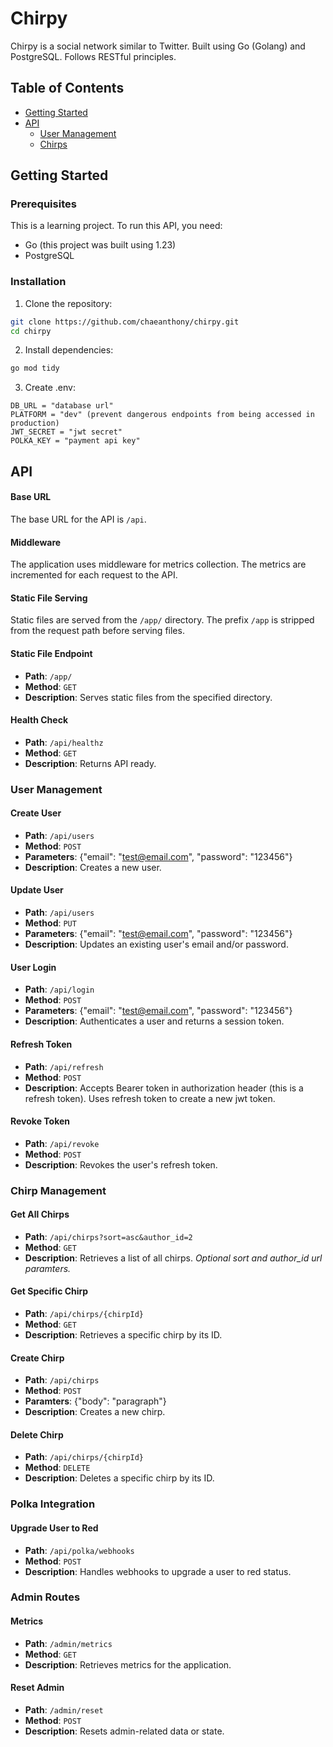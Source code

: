 # Chirpy

Chirpy is a social network similar to Twitter. Built using Go (Golang) and PostgreSQL. Follows RESTful principles.

## Table of Contents

- [Getting Started](#getting-started)
- [API](#api)
  - [User Management](#user-management)
  - [Chirps](#chirp-management)

## Getting Started

### Prerequisites

This is a learning project. To run this API, you need:

- Go (this project was built using 1.23)
- PostgreSQL

### Installation

1. Clone the repository:

```bash
git clone https://github.com/chaeanthony/chirpy.git
cd chirpy
```

2. Install dependencies:

```bash
go mod tidy
```

3. Create .env:

```
DB_URL = "database url"
PLATFORM = "dev" (prevent dangerous endpoints from being accessed in production)
JWT_SECRET = "jwt secret"
POLKA_KEY = "payment api key"
```

## API

#### Base URL

The base URL for the API is `/api`.

#### Middleware

The application uses middleware for metrics collection. The metrics are incremented for each request to the API.

#### Static File Serving

Static files are served from the `/app/` directory. The prefix `/app` is stripped from the request path before serving files.

#### Static File Endpoint

- **Path**: `/app/`
- **Method**: `GET`
- **Description**: Serves static files from the specified directory.

#### Health Check

- **Path**: `/api/healthz`
- **Method**: `GET`
- **Description**: Returns API ready.

### User Management

#### Create User

- **Path**: `/api/users`
- **Method**: `POST`
- **Parameters**: {"email": "test@email.com", "password": "123456"}
- **Description**: Creates a new user.

#### Update User

- **Path**: `/api/users`
- **Method**: `PUT`
- **Parameters**: {"email": "test@email.com", "password": "123456"}
- **Description**: Updates an existing user's email and/or password.

#### User Login

- **Path**: `/api/login`
- **Method**: `POST`
- **Parameters**: {"email": "test@email.com", "password": "123456"}
- **Description**: Authenticates a user and returns a session token.

#### Refresh Token

- **Path**: `/api/refresh`
- **Method**: `POST`
- **Description**: Accepts Bearer token in authorization header (this is a refresh token). Uses refresh token to create a new jwt token.

#### Revoke Token

- **Path**: `/api/revoke`
- **Method**: `POST`
- **Description**: Revokes the user's refresh token.

### Chirp Management

#### Get All Chirps

- **Path**: `/api/chirps?sort=asc&author_id=2`
- **Method**: `GET`
- **Description**: Retrieves a list of all chirps. _Optional sort and author_id url paramters._

#### Get Specific Chirp

- **Path**: `/api/chirps/{chirpId}`
- **Method**: `GET`
- **Description**: Retrieves a specific chirp by its ID.

#### Create Chirp

- **Path**: `/api/chirps`
- **Method**: `POST`
- **Paramters**: {"body": "paragraph"}
- **Description**: Creates a new chirp.

#### Delete Chirp

- **Path**: `/api/chirps/{chirpId}`
- **Method**: `DELETE`
- **Description**: Deletes a specific chirp by its ID.

### Polka Integration

#### Upgrade User to Red

- **Path**: `/api/polka/webhooks`
- **Method**: `POST`
- **Description**: Handles webhooks to upgrade a user to red status.

### Admin Routes

#### Metrics

- **Path**: `/admin/metrics`
- **Method**: `GET`
- **Description**: Retrieves metrics for the application.

#### Reset Admin

- **Path**: `/admin/reset`
- **Method**: `POST`
- **Description**: Resets admin-related data or state.
